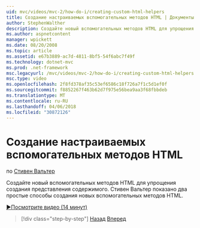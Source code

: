 ```yaml
---
uid: mvc/videos/mvc-2/how-do-i/creating-custom-html-helpers
title: Создание настраиваемых вспомогательных методов HTML | Документы Microsoft
author: StephenWalther
description: Создайте новый вспомогательных методов HTML для упрощения создания представления содержимого. Стивен Вальтер показано два простые способы создания новых вспомогательных методов HTML.
ms.author: aspnetcontent
manager: wpickett
ms.date: 08/20/2008
ms.topic: article
ms.assetid: e67b3889-ac7d-4811-8bf5-54f6abc7f49f
ms.technology: dotnet-mvc
ms.prod: .net-framework
msc.legacyurl: /mvc/videos/mvc-2/how-do-i/creating-custom-html-helpers
msc.type: video
ms.openlocfilehash: 2f8fd378af35c53ef6586c18f726a7f1c5d1ef0f
ms.sourcegitcommit: f8852267f463b62d7f975e56bea9aa3f68fbbdeb
ms.translationtype: MT
ms.contentlocale: ru-RU
ms.lasthandoff: 04/06/2018
ms.locfileid: "30872126"
---
```

<a name="creating-custom-html-helpers"></a>Создание настраиваемых вспомогательных методов HTML
====================
по [Стивен Вальтер](https://github.com/StephenWalther)

Создайте новый вспомогательных методов HTML для упрощения создания представления содержимого. Стивен Вальтер показано два простые способы создания новых вспомогательных методов HTML.

[&#9654;Посмотрите видео (14 минут)](https://channel9.msdn.com/Blogs/ASP-NET-Site-Videos/creating-custom-html-helpers)

> [!div class="step-by-step"]
> [Назад](creating-unit-tests-for-aspnet-mvc-applications.md)
> [Вперед](creating-model-classes-with-linq-to-sql.md)
